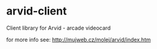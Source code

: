 # arvid-client

Client library for Arvid - arcade videocard

for more info see: http://mujweb.cz/molej/arvid/index.htm
